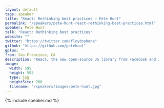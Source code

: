 ```yaml
---
layout: default
tags: speaker
title: "React: Rethinking best practices – Pete Hunt"
permalink: "/speakers/pete-hunt-react-rethinking-best-practices.html"
speaker: Pete Hunt
talk: "React: Rethinking best practices"
website: ""
twitter: "https://twitter.com/floydophone"
github: "https://github.com/petehunt"
gplus: ""
from: San Francisco, CA
description: "React, the new open-source JS library from Facebook and Instagram, is a different way to write JavaScript apps. When it was introduced at JSConf US in May, the audience was shocked by some of its design principles. One sarcastic tweet from an audience member ended up describing React's philosophy quite accurately: https://twitter.com/cowboy/status/339858717451362304\n\nAt Facebook and Instagram, we're trying to push the limits of what's possible on the web with React. My talk will start with a brief introduction to the framework, and then dive into three controversial topics: Throwing out the notion of templates and building views with JavaScript, “re-rendering” your entire application when your data changes, and a lightweight implementation of the DOM and events."
image:
  width: 595
  height: 595
  type: jpg
  heightSite: 200
  filename: "/speakers/images/pete-hunt.jpg"
---
```


{% include speaker.md %}
